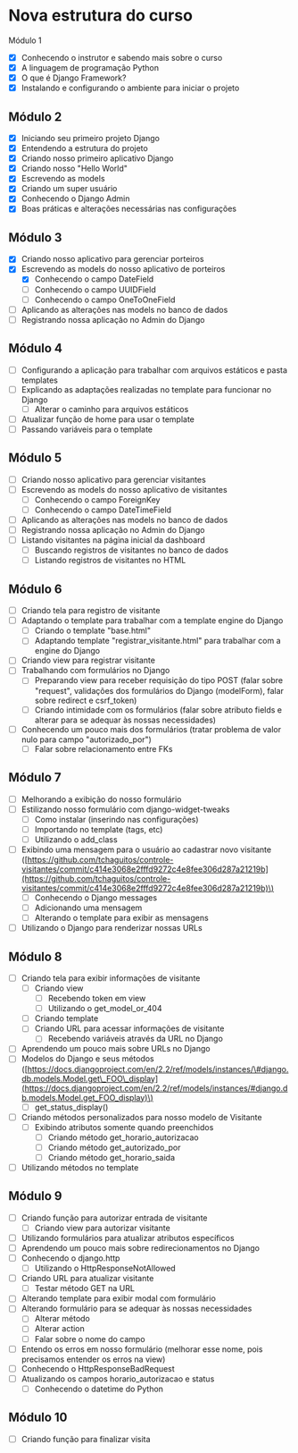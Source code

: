 # Nova estrutura do curso

Módulo 1

* [x] Conhecendo o instrutor e sabendo mais sobre o curso
* [x] A linguagem de programação Python
* [x] O que é Django Framework?
* [x] Instalando e configurando o ambiente para iniciar o projeto

## Módulo 2

* [x] Iniciando seu primeiro projeto Django
* [x] Entendendo a estrutura do projeto
* [x] Criando nosso primeiro aplicativo Django
* [x] Criando nosso "Hello World"
* [x] Escrevendo as models
* [x] Criando um super usuário
* [x] Conhecendo o Django Admin
* [x] Boas práticas e alterações necessárias nas configurações

## Módulo 3

* [x] Criando nosso aplicativo para gerenciar porteiros
* [x] Escrevendo as models do nosso aplicativo de porteiros
  * [x] Conhecendo o campo DateField
  * [ ] Conhecendo o campo UUIDField
  * [ ] Conhecendo o campo OneToOneField
* [ ] Aplicando as alterações nas models no banco de dados
* [ ] Registrando nossa aplicação no Admin do Django

## Módulo 4

* [ ] Configurando a aplicação para trabalhar com arquivos estáticos e pasta templates
* [ ] Explicando as adaptações realizadas no template para funcionar no Django
  * [ ] Alterar o caminho para arquivos estáticos
* [ ] Atualizar função de home para usar o template
* [ ] Passando variáveis para o template

## Módulo 5

* [ ] Criando nosso aplicativo para gerenciar visitantes
* [ ] Escrevendo as models do nosso aplicativo de visitantes
  * [ ] Conhecendo o campo ForeignKey
  * [ ] Conhecendo o campo DateTimeField
* [ ] Aplicando as alterações nas models no banco de dados
* [ ] Registrando nossa aplicação no Admin do Django
* [ ] Listando visitantes na página inicial da dashboard
  * [ ] Buscando registros de visitantes no banco de dados
  * [ ] Listando registros de visitantes no HTML

## Módulo 6

* [ ] Criando tela para registro de visitante
* [ ] Adaptando o template para trabalhar com a template engine do Django
  * [ ] Criando o template "base.html"
  * [ ] Adaptando template "registrar\_visitante.html" para trabalhar com a engine do Django
* [ ] Criando view para registrar visitante
* [ ] Trabalhando com formulários no Django
  * [ ] Preparando view para receber requisição do tipo POST \(falar sobre "request", validações dos formulários do Django \(modelForm\), falar sobre redirect e csrf\_token\)
  * [ ] Criando intimidade com os formulários \(falar sobre atributo fields e alterar para se adequar às nossas necessidades\)
* [ ] Conhecendo um pouco mais dos formulários \(tratar problema de valor nulo para campo "autorizado\_por"\)
  * [ ] Falar sobre relacionamento entre FKs

## Módulo 7

* [ ] Melhorando a exibição do nosso formulário
* [ ] Estilizando nosso formulário com django-widget-tweaks
  * [ ] Como instalar \(inserindo nas configurações\)
  * [ ] Importando no template \(tags, etc\)
  * [ ] Utilizando o add\_class
* [ ] Exibindo uma mensagem para o usuário ao cadastrar novo visitante \([https://github.com/tchaguitos/controle-visitantes/commit/c414e3068e2fffd9272c4e8fee306d287a21219b](https://github.com/tchaguitos/controle-visitantes/commit/c414e3068e2fffd9272c4e8fee306d287a21219b)\)
  * [ ] Conhecendo o Django messages
  * [ ] Adicionando uma mensagem
  * [ ] Alterando o template para exibir as mensagens
* [ ] Utilizando o Django para renderizar nossas URLs

## Módulo 8

* [ ] Criando tela para exibir informações de visitante
  * [ ] Criando view
    * [ ] Recebendo token em view
    * [ ] Utilizando o get\_model\_or\_404
  * [ ] Criando template
  * [ ] Criando URL para acessar informações de visitante
    * [ ] Recebendo variáveis através da URL no Django
* [ ] Aprendendo um pouco mais sobre URLs no Django
* [ ] Modelos do Django e seus métodos \([https://docs.djangoproject.com/en/2.2/ref/models/instances/\#django.db.models.Model.get\_FOO\_display](https://docs.djangoproject.com/en/2.2/ref/models/instances/#django.db.models.Model.get_FOO_display)\)
  * [ ] get\_status\_display\(\)
* [ ] Criando métodos personalizados para nosso modelo de Visitante
  * [ ] Exibindo atributos somente quando preenchidos
    * [ ] Criando método get\_horario\_autorizacao
    * [ ] Criando método get\_autorizado\_por
    * [ ] Criando método get\_horario\_saida
* [ ] Utilizando métodos no template

## Módulo 9

* [ ] Criando função para autorizar entrada de visitante
  * [ ] Criando view para autorizar visitante
* [ ] Utilizando formulários para atualizar atributos específicos
* [ ] Aprendendo um pouco mais sobre redirecionamentos no Django
* [ ] Conhecendo o django.http
  * [ ] Utilizando o HttpResponseNotAllowed
* [ ] Criando URL para atualizar visitante
  * [ ] Testar método GET na URL
* [ ] Alterando template para exibir modal com formulário
* [ ] Alterando formulário para se adequar às nossas necessidades
  * [ ] Alterar método
  * [ ] Alterar action
  * [ ] Falar sobre o nome do campo
* [ ] Entendo os erros em nosso formulário \(melhorar esse nome, pois precisamos entender os erros na view\)
* [ ] Conhecendo o HttpResponseBadRequest
* [ ] Atualizando os campos horario\_autorizacao e status
  * [ ] Conhecendo o datetime do Python

## Módulo 10

* [ ] Criando função para finalizar visita



